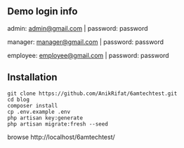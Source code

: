 ## Demo login info

admin: admin@gmail.com | password: password

manager: manager@gmail.com | password: password

employee: employee@gmail.com | password: password

## Installation

```
git clone https://github.com/AnikRifat/6amtechtest.git
cd blog
composer install
cp .env.example .env
php artisan key:generate
php artisan migrate:fresh --seed

```

browse http://localhost/6amtechtest/
